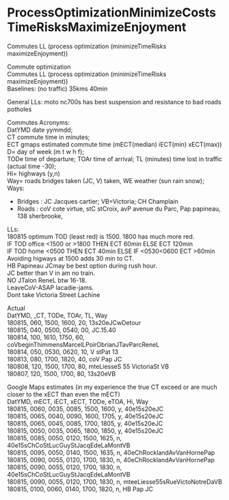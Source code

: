 # ProcessOptimizationMinimizeCostsTimeRisksMaximizeEnjoyment
Commutes LL (process optimization (minimizeTimeRisks maximizeEnjoyment))

Commute optimization  
Commutes LL (process optimization (minimizeTimeRisks maximizeEnjoyment))  
Baselines: (no traffic) 35kms 40min

General LLs: moto nc700s has best suspension and resistance to bad roads potholes  

Commutes Acronyms:  
DatYMD date yymmdd;  
CT commute time in minutes;  
ECT gmaps estimated commute time (mECT(median)  iECT(min) xECT(max))   
D= day of week (m t w h f);  
TODe time of departure; TOAr time of arrival; TL (minutes) time lost in traffic (actual time -30);  
Hi= highways (y,n)  
Way= roads bridges taken (JC, V) taken, WE weather (sun rain snow);  
Ways:  
- Bridges : JC Jacques cartier; VB=Victoria; CH Champlain 
- Roads : coV cote virtue, stC stCroix, avP avenue du Parc, Pap papineau, 138 sherbrooke, 

LLs:  
180815 optimum TOD (least red) is 1500. 1800 has much more red.  
IF TOD office <1500 or >1800 THEN ECT 60min ELSE ECT 120min  
IF TOD home <0500 THEN ECT 40min ELSE IF <0530<0600 ECT >60min  
Avoiding higways at 1500 adds 30 min to CT.  
HB Papineau JCmay be best option during rush hour.   
JC better than V in am no train.  
NO JTalon ReneL btw 16-18.  
LeaveCoV-ASAP lacadie-jams.  
Dont take Victoria Street Lachine    

Actual  
DatYMD, _CT, TODe, TOAr, TL, Way  
180815, 060, 1500, 1600, 20, 13s20eJCwDetour  
180815, 040, 0500, 0540, 00, JC.15.40  
180814, 100, 1610, 1750, 60, coVbeginThimmensMarcelLPoirObrianJTavParcReneL   
180814, 050, 0530, 0620, 10, V stPat 13  
180813, 080, 1700, 1820, 40, coV Pap JC  
180808, 120, 1500, 1700, 80, mteLiesseS 55 VictoriaSt VB  
180807, 120, 1500, 1700, 80, 13s20eVB  

Google Maps estimates (in my experience the true CT exceed or are much closer to the xECT than even the mECT)  
DatYMD, mECT, iECT, xECT, TODe, eTOA, Hi, Way  
180815, 0060, 0035, 0085, 1500, 1600, y, 40e15s20eJC  
180815, 0065, 0040, 0090, 1600, 1705, y, 40e15s20eJC  
180815, 0065, 0045, 0085, 1700, 1805, y, 40e15s20eJC  
180815, 0050, 0035, 0065, 1800, 1850, y, 40e15s20eJC  
180815, 0085, 0050, 0120, 1500, 1625, n, 40e15sChCoStLucGuyStJacqEdeLaMontVB  
180815, 0095, 0050, 0140, 1500, 1635, n, 40eChRocklandAvVanHornePap  
180815, 0090, 0055, 0120, 1700, 1830, n, 40eChRocklandAvVanHornePap  
180815, 0090, 0055, 0120, 1700, 1830, n, 40e15sChCoStLucGuyStJacqEdeLaMontVB  
180815, 0090, 0055, 0120, 1700, 1830, n, mteeLiesse55sRueVictoNotreDaVB  
180815, 0100, 0060, 0140, 1700, 1820, n, HB Pap JC  


